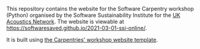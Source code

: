 
This repository contains the website for the Software Carpentry workshop (Python) organised by the Software Sustainability Institute for the [UK Acoustics Network](https://acoustics.ac.uk/). The website is viewable at https://softwaresaved.github.io/2021-03-01-ssi-online/.

It is built using [the Carpentries' workshop website template](https://github.com/carpentries/workshop-template).
